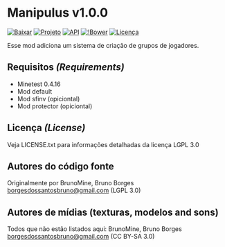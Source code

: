 Manipulus v1.0.0
================

[![Baixar](https://img.shields.io/github/tag/BrunoMine/manipulus.svg?style=flat-square&label=release)](https://github.com/BrunoMine/manipulus/archive/master.zip)
[![Projeto](https://img.shields.io/badge/Git-Projeto-green.svg)](https://github.com/BrunoMine/manipulus)
[![API](https://img.shields.io/badge/API-Projeto-green.svg)](https://github.com/BrunoMine/manipulus/blob/master/API.txt)
[![!Bower](https://img.shields.io/badge/Bower-Projeto-green.svg)](https://minetest-bower.herokuapp.com/mods/manipulus)
[![Licença](https://img.shields.io/badge/Licença-LGPL_v3.0-blue.svg)](https://github.com/BrunoMine/manipulus/blob/master/LICENSE.txt)

Esse mod adiciona um sistema de criação de grupos de jogadores.

## Requisitos _(Requirements)_
* Minetest 0.4.16
* Mod default
* Mod sfinv (opiciontal)
* Mod protector (opiciontal)

## Licença _(License)_
Veja LICENSE.txt para informações detalhadas da licença LGPL 3.0

Autores do código fonte
-----------------------
Originalmente por BrunoMine, Bruno Borges <borgesdossantosbruno@gmail.com> (LGPL 3.0)

Autores de mídias (texturas, modelos and sons)
----------------------------------------------
Todos que não estão listados aqui:
BrunoMine, Bruno Borges <borgesdossantosbruno@gmail.com> (CC BY-SA 3.0)
